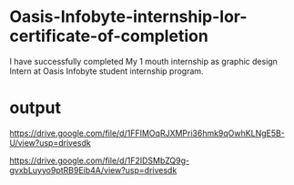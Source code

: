 # Oasis-Infobyte-internship-lor-certificate-of-completion
I have successfully completed My 1 mouth internship as graphic design Intern at Oasis Infobyte student internship program.




# output

https://drive.google.com/file/d/1FFIMOqRJXMPri36hmk9qOwhKLNgE5B-U/view?usp=drivesdk

https://drive.google.com/file/d/1F2IDSMbZQ9g-gvxbLuyyo9ptRB9Eib4A/view?usp=drivesdk
